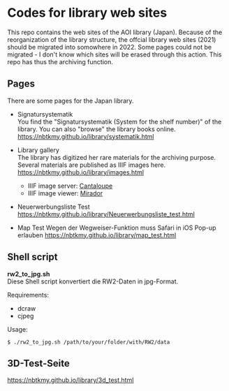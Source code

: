 # Codes for library web sites
This repo contains the web sites of the AOI library (Japan).
Because of the reorganization of the library structure, the offcial library web sites (2021) should be migrated into somowhere in 2022.
Some pages could not be migrated - I don't know which sites will be erased through this action.
This repo has thus the archiving function.

## Pages

There are some pages for the Japan library.  

* Signatursystematik  
You find the "Signatursystematik (System for the shelf number)" of the library. You can also "browse" the library books online.  
https://nbtkmy.github.io/library/systematik.html

* Library gallery  
The library has digitized her rare materials for the archiving purpose. Several materials are published as IIIF images here.  
https://nbtkmy.github.io/library/images.html  

    * IIIF image server: [Cantaloupe](https://cantaloupe-project.github.io/)  
    * IIIF image viewer: [Mirador](https://projectmirador.org/)  

* Neuerwerbungsliste Test  
https://nbtkmy.github.io/library/Neuerwerbungsliste_test.html

* Map Test
Wegen der Wegweiser-Funktion muss Safari in iOS Pop-up erlauben 
https://nbtkmy.github.io/library/map_test.html

## Shell script  

**rw2_to_jpg.sh**  
Diese Shell script konvertiert die RW2-Daten in jpg-Format.

Requirements:
* dcraw
* cjpeg

Usage: 
```
$ ./rw2_to_jpg.sh /path/to/your/folder/with/RW2/data
```

## 3D-Test-Seite

https://nbtkmy.github.io/library/3d_test.html
